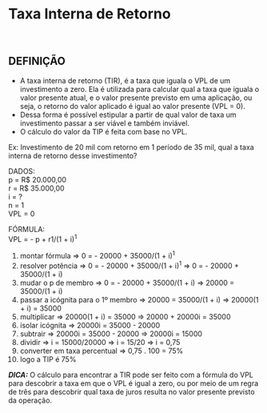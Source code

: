 # Taxa Interna de Retorno

<br>

## DEFINIÇÃO
* A taxa interna de retorno (TIR), é a taxa que iguala o VPL de um investimento a zero. Ela é utilizada para calcular qual a taxa que iguala o valor presente atual, e o valor presente previsto em uma aplicação, ou seja, o retorno do valor aplicado é igual ao valor presente (VPL = 0).
* Dessa forma é possível estipular a partir de qual valor de taxa um investimento passar a ser viável e também inviável.
* O cálculo do valor da TIP é feita com base no VPL.

Ex: Investimento de 20 mil com retorno em 1 período de 35 mil, qual a taxa interna de retorno desse investimento?

DADOS:  
p = R$ 20.000,00  
r = R$ 35.000,00  
i = ?  
n = 1    
VPL = 0  

FÓRMULA:  
VPL = - p + r1/(1 + i)<sup>1</sup>

1. montar fórmula => 0 = - 20000 + 35000/(1 + i)<sup>1</sup>
2. resolver potência => 0 = - 20000 + 35000/(1 + i)<sup>1</sup> => 0 = - 20000 + 35000/(1 + i)
3. mudar o p de membro => 0 = - 20000 + 35000/(1 + i) => 20000 = 35000/(1 + i)
4. passar a icógnita para o 1º membro => 20000 = 35000/(1 + i) => 20000(1 + i) = 35000
5. multiplicar => 20000(1 + i) = 35000 => 20000 + 20000i = 35000
6. isolar icógnita => 20000i = 35000 - 20000
7. subtrair => 20000i = 35000 - 20000 => 20000i = 15000
8. dividir => i = 15000/20000 => i = 15/20 => i = 0,75
9. converter em taxa percentual => 0,75 . 100 = 75%
10. logo a TIP é 75%

***DICA:*** O cálculo para encontrar a TIR pode ser feito com a fórmula do VPL para descobrir a taxa em que o VPL é igual a zero, ou por meio de um regra de três para descobrir qual taxa de juros resulta no valor presente previsto da operação.